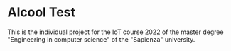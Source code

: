 # Alcool Test
This is the individual project for the IoT course 2022 of the master degree "Engineering in computer science" of the "Sapienza" university.
